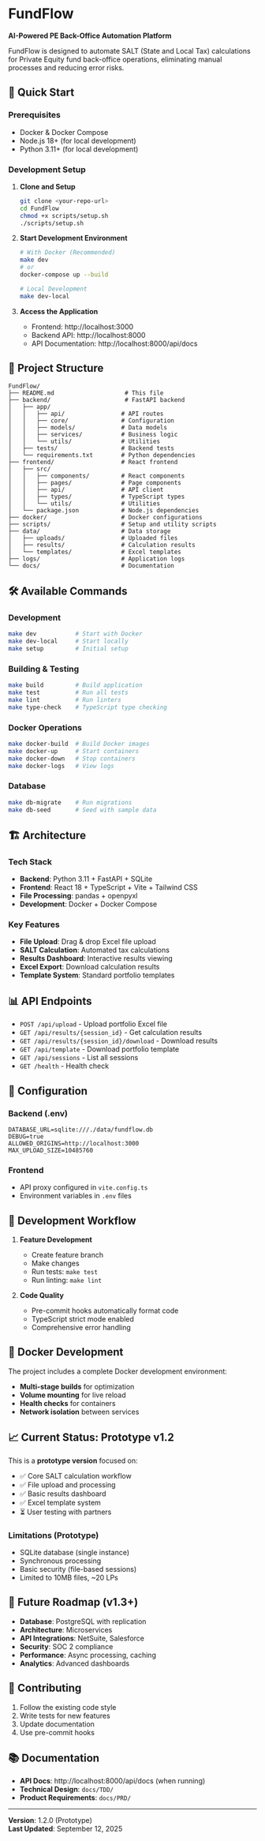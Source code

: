 # FundFlow

**AI-Powered PE Back-Office Automation Platform**

FundFlow is designed to automate SALT (State and Local Tax) calculations for Private Equity fund back-office operations, eliminating manual processes and reducing error risks.

## 🚀 Quick Start

### Prerequisites
- Docker & Docker Compose
- Node.js 18+ (for local development)
- Python 3.11+ (for local development)

### Development Setup

1. **Clone and Setup**
   ```bash
   git clone <your-repo-url>
   cd FundFlow
   chmod +x scripts/setup.sh
   ./scripts/setup.sh
   ```

2. **Start Development Environment**
   ```bash
   # With Docker (Recommended)
   make dev
   # or
   docker-compose up --build

   # Local Development
   make dev-local
   ```

3. **Access the Application**
   - Frontend: http://localhost:3000
   - Backend API: http://localhost:8000
   - API Documentation: http://localhost:8000/api/docs

## 📁 Project Structure

```
FundFlow/
├── README.md                    # This file
├── backend/                     # FastAPI backend
│   ├── app/
│   │   ├── api/                # API routes
│   │   ├── core/               # Configuration
│   │   ├── models/             # Data models
│   │   ├── services/           # Business logic
│   │   └── utils/              # Utilities
│   ├── tests/                  # Backend tests
│   └── requirements.txt        # Python dependencies
├── frontend/                   # React frontend
│   ├── src/
│   │   ├── components/         # React components
│   │   ├── pages/              # Page components
│   │   ├── api/                # API client
│   │   ├── types/              # TypeScript types
│   │   └── utils/              # Utilities
│   └── package.json            # Node.js dependencies
├── docker/                     # Docker configurations
├── scripts/                    # Setup and utility scripts
├── data/                       # Data storage
│   ├── uploads/                # Uploaded files
│   ├── results/                # Calculation results
│   └── templates/              # Excel templates
├── logs/                       # Application logs
└── docs/                       # Documentation
```

## 🛠 Available Commands

### Development
```bash
make dev           # Start with Docker
make dev-local     # Start locally
make setup         # Initial setup
```

### Building & Testing
```bash
make build         # Build application
make test          # Run all tests
make lint          # Run linters
make type-check    # TypeScript type checking
```

### Docker Operations
```bash
make docker-build  # Build Docker images
make docker-up     # Start containers
make docker-down   # Stop containers
make docker-logs   # View logs
```

### Database
```bash
make db-migrate    # Run migrations
make db-seed       # Seed with sample data
```

## 🏗 Architecture

### Tech Stack
- **Backend**: Python 3.11 + FastAPI + SQLite
- **Frontend**: React 18 + TypeScript + Vite + Tailwind CSS
- **File Processing**: pandas + openpyxl
- **Development**: Docker + Docker Compose

### Key Features
- **File Upload**: Drag & drop Excel file upload
- **SALT Calculation**: Automated tax calculations
- **Results Dashboard**: Interactive results viewing
- **Excel Export**: Download calculation results
- **Template System**: Standard portfolio templates

## 📊 API Endpoints

- `POST /api/upload` - Upload portfolio Excel file
- `GET /api/results/{session_id}` - Get calculation results
- `GET /api/results/{session_id}/download` - Download results
- `GET /api/template` - Download portfolio template
- `GET /api/sessions` - List all sessions
- `GET /health` - Health check

## 🔧 Configuration

### Backend (.env)
```env
DATABASE_URL=sqlite:///./data/fundflow.db
DEBUG=true
ALLOWED_ORIGINS=http://localhost:3000
MAX_UPLOAD_SIZE=10485760
```

### Frontend
- API proxy configured in `vite.config.ts`
- Environment variables in `.env` files

## 📝 Development Workflow

1. **Feature Development**
   - Create feature branch
   - Make changes
   - Run tests: `make test`
   - Run linting: `make lint`

2. **Code Quality**
   - Pre-commit hooks automatically format code
   - TypeScript strict mode enabled
   - Comprehensive error handling

## 🐳 Docker Development

The project includes a complete Docker development environment:

- **Multi-stage builds** for optimization
- **Volume mounting** for live reload
- **Health checks** for containers
- **Network isolation** between services

## 📈 Current Status: Prototype v1.2

This is a **prototype version** focused on:

- ✅ Core SALT calculation workflow
- ✅ File upload and processing
- ✅ Basic results dashboard
- ✅ Excel template system
- ⏳ User testing with partners

### Limitations (Prototype)
- SQLite database (single instance)
- Synchronous processing
- Basic security (file-based sessions)
- Limited to 10MB files, ~20 LPs

## 🚀 Future Roadmap (v1.3+)

- **Database**: PostgreSQL with replication
- **Architecture**: Microservices
- **API Integrations**: NetSuite, Salesforce
- **Security**: SOC 2 compliance
- **Performance**: Async processing, caching
- **Analytics**: Advanced dashboards

## 🤝 Contributing

1. Follow the existing code style
2. Write tests for new features
3. Update documentation
4. Use pre-commit hooks

## 📚 Documentation

- **API Docs**: http://localhost:8000/api/docs (when running)
- **Technical Design**: `docs/TDD/`
- **Product Requirements**: `docs/PRD/`

---

**Version**: 1.2.0 (Prototype)  
**Last Updated**: September 12, 2025